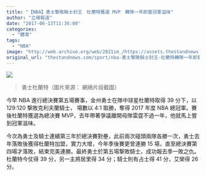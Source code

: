 ```yaml
---
title: "【NBA】勇士撃敗騎士封王　杜蘭特獲選 MVP　轉隊一年即嘗冠軍滋味"
author: "立場報道"
date: "2017-06-13T11:36:00"
categories:
  - "體育"
tags:
  - "NBA"
image: "http://web.archive.org/web/2021im_/https://assets.thestandnews.com/media/photos/warrior-02_nURA0.png"
original_url: "thestandnews.com/sport/nba-勇士撃敗騎士封王-杜蘭特轉隊一年即嘗冠軍滋味"
---
```

![](http://web.archive.org/web/2021im_/https://assets.thestandnews.com/media/photos/warrior-02_nURA0.png)
> 勇士杜蘭特（圖片來源： 網絡片段截圖）

今早 NBA 進行總決賽第五場賽事，金州勇士在隊中球星杜蘭特取得 39 分下，以 129:120 撃敗克利夫蘭騎士， 場數以 4:1 取勝，奪得 2017 年度 NBA 總冠軍。賽後杜蘭特獲選為總決賽 MVP，去年帶著爭議離開母隊雷霆不過一年，他就馬上嘗到冠軍滋味。

今次為勇士及騎士連續第三年於總決賽對壘，此前兩次碰頭兩隊各勝一次，勇士去年落敗後獲得杜蘭特加盟，實力大增，今年季後賽更曾連勝 15 場，直至總決賽第四場才落敗，結束完美連勝。最終勇士於第五場撃敗騎士，成功報去季一敗之仇。杜蘭特今仗得 39 分，另一主將居里得 34 分；騎士則有占士得 41 分，艾榮得 26 分。